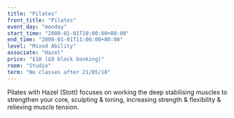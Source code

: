 ```yaml
---
title: "Pilates"
front_title: "Pilates"
event_day: "monday"
start_time: "2000-01-01T10:00:00+00:00"
end_time: "2000-01-01T11:00:00+00:00"
level: "Mixed Ability"
associate: "Hazel"
price: "£10 (£8 block booking)"
room: "Studio"
term: "No classes after 21/05/18"
---
```


Pilates with Hazel (Stott) focuses on working the deep stabilising muscles to strengthen your core, sculpting & toning, increasing strength & flexibility & relieving muscle tension.
